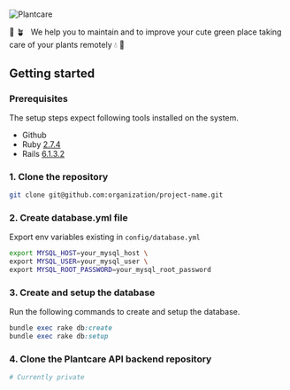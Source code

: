 #

![Plantcare][logo-plantcare]

💚 🪴 &nbsp; We help you to maintain and to improve your cute green place taking care of your plants remotely 💧 💚

## Getting started

### Prerequisites

The setup steps expect following tools installed on the system.

- Github
- Ruby [2.7.4](https://github.com/lmbautista/plantcare/blob/master/.ruby-version#L1)
- Rails [6.1.3.2](https://github.com/lmbautista/plantcare/blob/master/Gemfile#L6)

### 1. Clone the repository

```bash
git clone git@github.com:organization/project-name.git
```

### 2. Create database.yml file

Export env variables existing in `config/database.yml`

```bash
export MYSQL_HOST=your_mysql_host \
export MYSQL_USER=your_mysql_user \
export MYSQL_ROOT_PASSWORD=your_mysql_root_password
```

### 3. Create and setup the database

Run the following commands to create and setup the database.

```ruby
bundle exec rake db:create
bundle exec rake db:setup
```

### 4. Clone the Plantcare API backend repository

```bash
# Currently private
```

[logo-plantcare]: https://user-images.githubusercontent.com/6224703/164746432-e9455e68-b65e-4eeb-87df-27627ca8cdf7.png "Plantcare"
